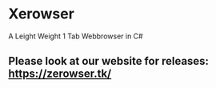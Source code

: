 # Xerowser
A Leight Weight 1 Tab Webbrowser in C#
## Please look at our website for releases: https://zerowser.tk/

